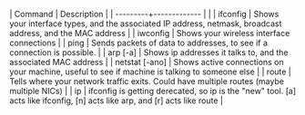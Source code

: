 | Command                 | Description                                                                                                                |
| ---------+------------- |                                                                                                                            |
| ifconfig                | Shows your interface types, and the associated IP address, netmask, broadcast address, and the MAC address                 |
| iwconfig                | Shows your wireless interface connections                                                                                  |
| ping                    | Sends packets of data to  addresses, to see if a connection is possible.                                                   |
| arp [-a]                | Shows ip addresses it talks to, and the associated MAC address                                                             |
| netstat [-ano]          | Shows active connections on your machine, useful to see if machine is talking to someone else                              |
| route                   | Tells where your network traffic exits. Could have multiple routes (maybe multiple NICs)                                   |
| ip                      | ifconfig is getting derecated, so ip is the "new" tool. [a] acts like ifconfig, [n] acts like arp, and [r] acts like route |

